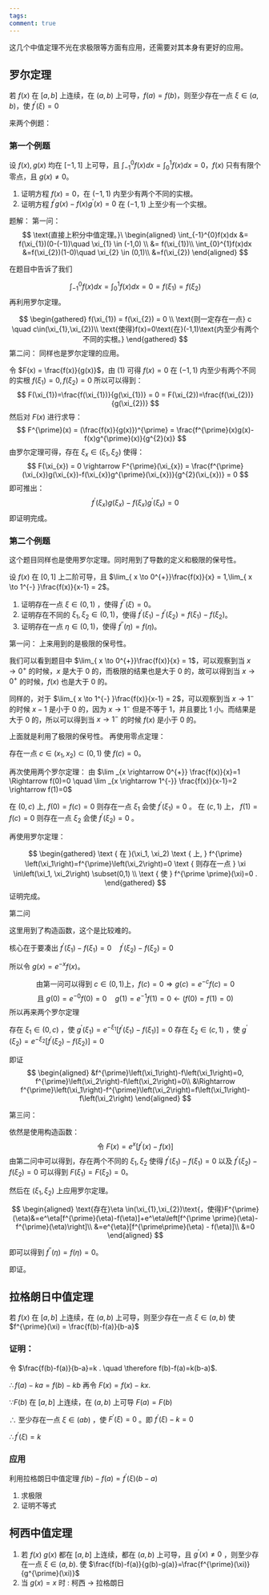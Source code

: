 ```yaml
---
tags: 
comment: true
---
```

这几个中值定理不光在求极限等方面有应用，还需要对其本身有更好的应用。
## 罗尔定理

若 $f(x)$ 在 $[a,b]$ 上连续，在 $(a,b)$ 上可导，$f(a) = f(b)$，则至少存在一点 $\xi\in(a,b)$，使 $f^{\prime}(\xi) = 0$

来两个例题：

### 第一个例题

设 $f(x),g(x)$ 均在 $[-1,1]$ 上可导，且 $\int_{-1}^{0}f(x)dx = \int_{0}^{1}f(x)dx = 0$，$f(x)$ 只有有限个零点，且 $g(x)\neq{0}$。
1. 证明方程 $f (x) = 0$，在 $(-1,1)$ 内至少有两个不同的实根。
2. 证明方程 $f^{\prime}g(x) - f(x)g^{\prime}(x) = 0$ 在 $(-1,1)$ 上至少有一个实根。

题解：
第一问：
$$
\text{直接上积分中值定理。}\
\begin{aligned}
\int_{-1}^{0}f(x)dx &= f(\xi_{1})(0-(-1))\quad \xi_{1} \in (-1,0) \\
&= f(\xi_{1})\\
\int_{0}^{1}f(x)dx &=f(\xi_{2})(1-0)\quad \xi_{2} \in (0,1)\\
&=f(\xi_{2})
\end{aligned}
$$

在题目中告诉了我们

$$
\int_{-1}^{0}f(x)dx = \int_{0}^{1}f(x)dx = 0 = f(\xi_{1}) = f(\xi_{2})
$$
再利用罗尔定理。

$$
\begin{gathered}
f(\xi_{1}) = f(\xi_{2}) = 0  \\ 
\text{则一定存在一点} c \quad c\in(\xi_{1},\xi_{2})\\
\text{使得}f(x)=0\text{在}(-1,1)\text{内至少有两个不同的实根。}
\end{gathered}
$$
第二问：
同样也是罗尔定理的应用。

令 $F(x) = \frac{f(x)}{g(x)}$，由 (1) 可得 $f(x) = 0$ 在 $(-1,1)$ 内至少有两个不同的实根 $f(\xi_{1}) = 0,f(\xi_{2}) = 0$
所以可以得到：
$$
F(\xi_{1})=\frac{f(\xi_{1})}{g(\xi_{1})} = 0 = F(\xi_{2})=\frac{f(\xi_{2})}{g(\xi_{2})}
$$
然后对 $F(x)$ 进行求导：
$$
F^{\prime}(x) = (\frac{f(x)}{g(x)})^{\prime} = \frac{f^{\prime}(x)g(x)-f(x)g^{\prime}(x)}{g^{2}(x)}
$$
由罗尔定理可得，存在 $\xi_{x}\in(\xi_{1},\xi_{2})$ 使得：
$$
F(\xi_{x}) = 0 \rightarrow F^{\prime}(\xi_{x}) = \frac{f^{\prime}(\xi_{x})g(\xi_{x})-f(\xi_{x})g^{\prime}(\xi_{x})}{g^{2}(\xi_{x})} = 0
$$
即可推出：
$$
f^{\prime}(\xi_{x})g(\xi_{x})- f(\xi_{x})g^{\prime}(\xi_{x}) = 0
$$
即证明完成。
### 第二个例题

这个题目同样也是使用罗尔定理。同时用到了导数的定义和极限的保号性。

设 $f(x)$ 在 $[0,1]$ 上二阶可导，且 $\lim_{ x \to 0^{+}}\frac{f(x)}{x} = 1,\lim_{ x \to 1^{-} }\frac{f(x)}{x-1} = 2$。
1. 证明存在一点 $\xi\in(0,1)$ ，使得 $f^{\prime\prime}(\xi)= 0$。
2. 证明存在不同的 $\xi_{1},\xi_{2}\in(0,1)$，使得 $f^{\prime}(\xi_{1})-f^{\prime}(\xi_{2}) = f(\xi_{1})-f(\xi_{2})$。
3. 证明存在一点 $\eta\in(0,1)$，使得 $f^{\prime\prime}(\eta) = f(\eta)$。

第一问：
上来用到的是极限的保号性。

我们可以看到题目中 $\lim_{ x \to 0^{+}}\frac{f(x)}{x} = 1$，可以观察到当 $x\rightarrow 0^{+}$ 的时候，$x$ 是大于 $0$ 的，而极限的结果也是大于 $0$ 的，故可以得到当 $x\rightarrow{0}^{+}$ 的时候，$f(x)$ 也是大于 $0$ 的。

同样的，对于 $\lim_{ x \to 1^{-} }\frac{f(x)}{x-1} = 2$，可以观察到当 $x\rightarrow 1^{-}$ 的时候 $x-1$ 是小于 $0$ 的，因为 $x\rightarrow 1^{-}$ 但是不等于 $1$，并且要比 $1$ 小。而结果是大于 $0$ 的，所以可以得到当 $x\rightarrow 1^{-}$ 的时候 $f(x)$ 是小于 0 的。

上面就是利用了极限的保号性。
再使用零点定理：

存在一点 $c \in\left(x_1, x_2\right)\subset(0,1)$ 使 $f(c)=0$。

再次使用两个罗尔定理：
由 $\lim _{x \rightarrow 0^{+}} \frac{f(x)}{x}=1 \Rightarrow f(0)=0 \quad \lim _{x \rightarrow 1^{-}} \frac{f(x)}{x-1}=2 \rightarrow f(1)=0$

在 $(0, c)$ 上, $f(0)=f(c)=0$ 则存在一点 $\xi_{1}$ 会使 $f^{\prime}\left(\xi_1\right)=0$ 。
在 $(c, 1)$ 上， $f(1)=f(c)=0$ 则存在一点 $\xi_{2}$ 会使 $f^{\prime}\left(\xi_2\right)=0$ 。

再使用罗尔定理：

$$
\begin{gathered}
\text { 在 }(\xi_1, \xi_2) \text { 上, } f^{\prime}
\left(\xi_1\right)=f^{\prime}\left(\xi_2\right)=0 \text { 则存在一点 } \xi \in\left(\xi_1, \xi_2\right) \subset(0,1) \\
\text { 使 } f^{\prime \prime}(\xi)=0 .
\end{gathered}
$$
证明完成。

第二问

这里用到了构造函数，这个是比较难的。

核心在于要凑出 $f^{\prime}\left(\xi_1\right)-f\left(\xi_1\right)=0 \quad f^{\prime}\left(\xi_2\right)-f\left(\xi_2\right)=0$

所以令 $g(x) = e^{-x}f(x)$。

$$
\text{由第一问可以得到 }c \in(0,1) \text{上，} f(c)=0  \Rightarrow g(c)=e^{-c} f(c)=0
$$
$$
\text { 且 } g(0)=e^{-0} f(0)=0 \quad g(1)=e^{-1} f(1)=0\leftarrow(f(0)=f(1)=0)
$$
所以再来两个罗尔定理

存在 $\xi_1 \in(0, c)$ ，使 $g^{\prime}\left(\xi_1\right)=e^{-\xi_1}\left[f^{\prime}\left(\xi_1\right)-f\left(\xi_1\right)\right]=0$
存在 $\xi_{2}\in(c, 1)$ ，使 $g^{\prime}\left(\xi_2\right)=e^{-\xi_2}\left[f^{\prime}\left(\xi_2\right)-f\left(\xi_2\right)\right]=0$

即证 
$$
\begin{aligned}
&f^{\prime}\left(\xi_1\right)-f\left(\xi_1\right)=0, f^{\prime}\left(\xi_2\right)-f\left(\xi_2\right)=0\\
&\Rightarrow f^{\prime}\left(\xi_1\right)-f^{\prime}\left(\xi_2\right)=f\left(\xi_1\right)-f\left(\xi_2\right)
\end{aligned}
$$

第三问：

依然是使用构造函数：
$$
\text { 令 } F (x)=e^x[f^{\prime}(x)-f (x)]
$$
由第二问中可以得到，存在两个不同的 $\xi_1,\xi_2$ 使得 $f^{\prime}\left (\xi_1\right)-f\left (\xi_1\right)=0$ 以及 $f^{\prime}\left (\xi_2\right)-f\left (\xi_2\right)=0$
可以得到 $F\left (\xi_1\right)=F\left (\xi_2\right)=0$。

然后在 $(\xi_{1},\xi_{2})$ 上应用罗尔定理。

$$
\begin{aligned}
\text{存在}\eta \in(\xi_{1},\xi_{2})\text{，使得}F^{\prime}(\eta)&=e^\eta[f^{\prime}(\eta)-f(\eta)]+e^\eta\left[f^{\prime \prime}(\eta)-f^{\prime}(\eta)\right]\\
&=e^{\eta}[f^{\prime\prime}(\eta) - f(\eta)]\\
&=0
\end{aligned}
$$

即可以得到 $f^{\prime\prime}(\eta) = f(\eta) = 0$。

即证。

## 拉格朗日中值定理

若 $f(x)$ 在 $[a,b]$ 上连续，在 $(a,b)$ 上可导，则至少存在一点 $\xi \in (a,b)$ 使 $f^{\prime}(\xi) = \frac{f(b)-f(a)}{b-a}$

### 证明：

 令 $\frac{f(b)-f(a)}{b-a}=k . \quad \therefore f(b)-f(a)=k(b-a)$.

$\therefore f(a)-k a=f(b)-k b$ 再令 $F(x)=f(x)-k x$.

$\because F(b)$ 在 $[a, b]$ 上连续，在 $(a, b)$ 上可导 $F(a)=F(b)$

$\therefore$ 至少存在一点 $\xi \in(a b)$ ，使 $F^{\prime}(\xi)=0$ 。即 $f^{\prime}(\xi)-k=0\quad$

$\therefore f^{\prime}(\xi)=k$

### 应用

利用拉格朗日中值定理 $f(b)-f(a) = f^{\prime}(\xi)(b-a)$

1. 求极限
2. 证明不等式

## 柯西中值定理

1. 若 $f(x)$  $g(x)$ 都在 $[a , b]$ 上连续，都在 $(a, b)$ 上可导，且 $g^{\prime}(x) \neq 0$ ，则至少存在一点 $\xi \in(a , b)$. 使 $\frac{f(b)-f(a)}{g(b)-g(a)}=\frac{f^{\prime}(\xi)}{g^{\prime}(\xi)}$
2. 当 $g(x) = x$ 时 : 柯西 $\rightarrow$ 拉格朗日

